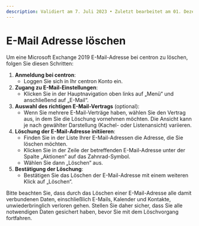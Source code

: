 ```yaml
---
description: Validiert am 7. Juli 2023 • Zuletzt bearbeitet am 01. Dezember 2023
---
```


# E-Mail Adresse löschen

Um eine Microsoft Exchange 2019 E-Mail-Adresse bei centron zu löschen, folgen Sie diesen Schritten:

1. **Anmeldung bei centron**:
   * Loggen Sie sich in Ihr centron Konto ein.
2. **Zugang zu E-Mail-Einstellungen**:
   * Klicken Sie in der Hauptnavigation oben links auf „Menü“ und anschließend auf „E-Mail“.
3. **Auswahl des richtigen E-Mail-Vertrags** (optional):
   * Wenn Sie mehrere E-Mail-Verträge haben, wählen Sie den Vertrag aus, in dem Sie die Löschung vornehmen möchten. Die Ansicht kann je nach gewählter Darstellung (Kachel- oder Listenansicht) variieren.
4. **Löschung der E-Mail-Adresse initiieren**:
   * Finden Sie in der Liste Ihrer E-Mail-Adressen die Adresse, die Sie löschen möchten.
   * Klicken Sie in der Zeile der betreffenden E-Mail-Adresse unter der Spalte „Aktionen“ auf das Zahnrad-Symbol.
   * Wählen Sie dann „Löschen“ aus.
5. **Bestätigung der Löschung**:
   * Bestätigen Sie das Löschen der E-Mail-Adresse mit einem weiteren Klick auf „Löschen“.

Bitte beachten Sie, dass durch das Löschen einer E-Mail-Adresse alle damit verbundenen Daten, einschließlich E-Mails, Kalender und Kontakte, unwiederbringlich verloren gehen. Stellen Sie daher sicher, dass Sie alle notwendigen Daten gesichert haben, bevor Sie mit dem Löschvorgang fortfahren.
